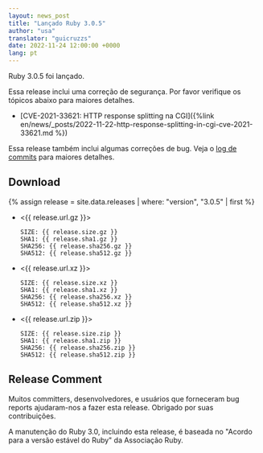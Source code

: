 ```yaml
---
layout: news_post
title: "Lançado Ruby 3.0.5"
author: "usa"
translator: "guicruzzs"
date: 2022-11-24 12:00:00 +0000
lang: pt
---
```


Ruby 3.0.5 foi lançado.

Essa release inclui uma correção de segurança.
Por favor verifique os tópicos abaixo para maiores detalhes.

* [CVE-2021-33621: HTTP response splitting na CGI]({%link en/news/_posts/2022-11-22-http-response-splitting-in-cgi-cve-2021-33621.md %})

Essa release também inclui algumas correções de bug.
Veja o [log de commits](https://github.com/ruby/ruby/compare/v3_0_4...v3_0_5) para maiores detalhes.

## Download

{% assign release = site.data.releases | where: "version", "3.0.5" | first %}

* <{{ release.url.gz }}>

      SIZE: {{ release.size.gz }}
      SHA1: {{ release.sha1.gz }}
      SHA256: {{ release.sha256.gz }}
      SHA512: {{ release.sha512.gz }}

* <{{ release.url.xz }}>

      SIZE: {{ release.size.xz }}
      SHA1: {{ release.sha1.xz }}
      SHA256: {{ release.sha256.xz }}
      SHA512: {{ release.sha512.xz }}

* <{{ release.url.zip }}>

      SIZE: {{ release.size.zip }}
      SHA1: {{ release.sha1.zip }}
      SHA256: {{ release.sha256.zip }}
      SHA512: {{ release.sha512.zip }}

## Release Comment

Muitos committers, desenvolvedores, e usuários que forneceram bug reports ajudaram-nos a fazer esta release.
Obrigado por suas contribuições.

A manutenção do Ruby 3.0, incluindo esta release, é baseada no "Acordo para a versão estável do Ruby" da Associação Ruby.
